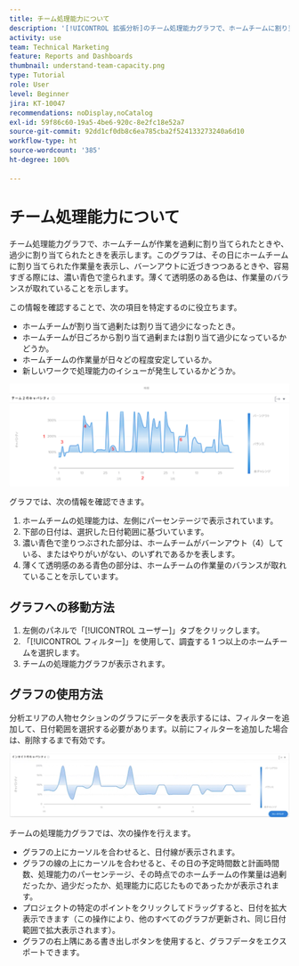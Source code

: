 ```yaml
---
title: チーム処理能力について
description: '[!UICONTROL 拡張分析]のチーム処理能力グラフで、ホームチームに割り当てられた作業が過剰、または過少であった時期を表示する方法について説明します。'
activity: use
team: Technical Marketing
feature: Reports and Dashboards
thumbnail: understand-team-capacity.png
type: Tutorial
role: User
level: Beginner
jira: KT-10047
recommendations: noDisplay,noCatalog
exl-id: 59f86c60-19a5-4be6-920c-8e2fc18e52a7
source-git-commit: 92dd1cf0db8c6ea785cba2f524133273240a6d10
workflow-type: ht
source-wordcount: '385'
ht-degree: 100%

---
```


# チーム処理能力について

チーム処理能力グラフで、ホームチームが作業を過剰に割り当てられたときや、過少に割り当てられたときを表示します。このグラフは、その日にホームチームに割り当てられた作業量を表示し、バーンアウトに近づきつつあるときや、容易すぎる際には、濃い青色で塗られます。薄くて透明感のある色は、作業量のバランスが取れていることを示します。

この情報を確認することで、次の項目を特定するのに役立ちます。

* ホームチームが割り当て過剰たは割り当て過少になったとき。
* ホームチームが日ごろから割り当て過剰または割り当て過少になっているかどうか。
* ホームチームの作業量が日々どの程度安定しているか。
* 新しいワークで処理能力のイシューが発生しているかどうか。

![下の箇条書きで説明されているエリアに数値が表示された、チームの処理能力のグラフを示す画像](assets/section-3-4.png)

グラフでは、次の情報を確認できます。

1. ホームチームの処理能力は、左側にパーセンテージで表示されています。
1. 下部の日付は、選択した日付範囲に基づいています。
1. 濃い青色で塗りつぶされた部分は、ホームチームがバーンアウト（4）している、またはやりがいがない、のいずれであるかを表します。
1. 薄くて透明感のある青色の部分は、ホームチームの作業量のバランスが取れていることを示しています。

## グラフへの移動方法

1. 左側のパネルで「[!UICONTROL ユーザー]」タブをクリックします。
1. 「[!UICONTROL フィルター]」を使用して、調査する 1 つ以上のホームチームを選択します。
1. チームの処理能力グラフが表示されます。

## グラフの使用方法

分析エリアの人物セクションのグラフにデータを表示するには、フィルターを追加して、日付範囲を選択する必要があります。以前にフィルターを追加した場合は、削除するまで有効です。

![チームの処理能力グラフを示す画像](assets/section-3-5.png)

チームの処理能力グラフでは、次の操作を行えます。

* グラフの上にカーソルを合わせると、日付線が表示されます。
* グラフの線の上にカーソルを合わせると、その日の予定時間数と計画時間数、処理能力のパーセンテージ、その時点でのホームチームの作業量は過剰だったか、過少だったか、処理能力に応じたものであったかが表示されます。
* プロジェクトの特定のポイントをクリックしてドラッグすると、日付を拡大表示できます（この操作により、他のすべてのグラフが更新され、同じ日付範囲で拡大表示されます）。
* グラフの右上隅にある書き出しボタンを使用すると、グラフデータをエクスポートできます。
